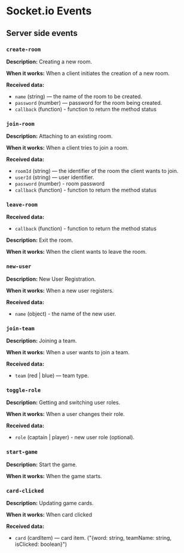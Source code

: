 

# Socket.io Events

## Server side events

### `create-room`

**Description:**
Creating a new room.

**When it works:**
When a client initiates the creation of a new room.

**Received data:**
- `name` (string) — the name of the room to be created.
- `password` (number) — password for the room being created.
- `callback` (function) - function to return the method status


### `join-room`

**Description:**
Attaching to an existing room.

**When it works:**
When a client tries to join a room.

**Received data:**
- `roomId` (string) — the identifier of the room the client wants to join.
- `userId` (string) — user identifier.
- `password` (number) - room password
- `callback` (function) - function to return the method status


### `leave-room`

**Received data:**
- `callback` (function) - function to return the method status

**Description:**
Exit the room.

**When it works:**
When the client wants to leave the room.

<!-- ### `get-cards`

**Description:**
Getting a list of cards.

**When it works:**
When a client requests a list of cards.

**Received data:**
- `roomId` (string) - room identifier.
- `wordSetType` (ru | en | ua) — dictionary type. -->


### `new-user`

**Description:**
New User Registration.

**When it works:**
When a new user registers.

**Received data:**
- `name` (object) - the name of the new user.

### `join-team`

**Description:**
Joining a team.

**When it works:**
When a user wants to join a team.

**Received data:**
- `team` (red | blue) — team type.


### `toggle-role`

**Description:**
Getting and switching user roles.

**When it works:**
When a user changes their role.

**Received data:**
- `role` (captain | player) - new user role (optional).


### `start-game`

**Description:**
Start the game.

**When it works:**
When the game starts.


### `card-clicked`
**Description:**
Updating game cards.

**When it works:**
When card clicked

**Received data:**
- `card` (cardItem) — card item. ("{word: string, teamName: string, isClicked: boolean}")